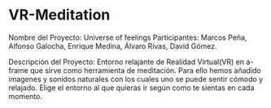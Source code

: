 # VR-Meditation
Nombre del Proyecto: Universe of feelings
Participantes: Marcos Peña, Alfonso Galocha, Enrique Medina, Álvaro Rivas, David Gómez.

Descripción del Proyecto:
Entorno relajante de Realidad Virtual(VR) en a-frame que sirve como herramienta de meditación. Para ello hemos añadido imagenes y sonidos naturales con los cuales uno se puede sentir cómodo y relajado. 
Elige el entorno al que quieras ir según como te sientas en cada momento.
